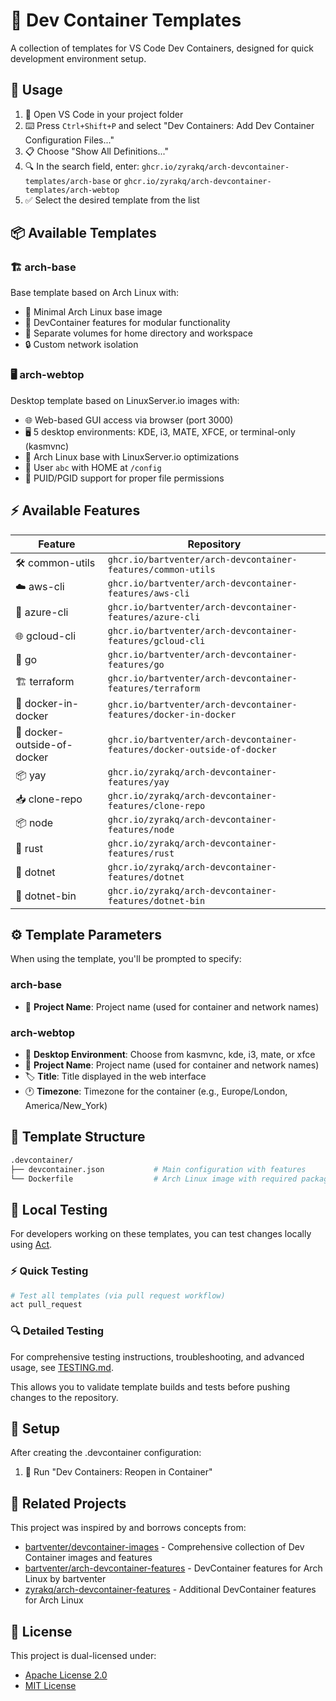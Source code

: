 # 🐳 Dev Container Templates

A collection of templates for VS Code Dev Containers, designed for quick development environment setup.

## 🚀 Usage

1. 📂 Open VS Code in your project folder
2. ⌨️ Press `Ctrl+Shift+P` and select "Dev Containers: Add Dev Container Configuration Files..."
3. 📋 Choose "Show All Definitions..."
4. 🔍 In the search field, enter: `ghcr.io/zyrakq/arch-devcontainer-templates/arch-base` or `ghcr.io/zyrakq/arch-devcontainer-templates/arch-webtop`
5. ✅ Select the desired template from the list

## 📦 Available Templates

### 🏗️ arch-base

Base template based on Arch Linux with:

- 🐧 Minimal Arch Linux base image
- 🔧 DevContainer features for modular functionality
- 💾 Separate volumes for home directory and workspace
- 🔒 Custom network isolation

### 🖥️ arch-webtop

Desktop template based on LinuxServer.io images with:

- 🌐 Web-based GUI access via browser (port 3000)
- 🖥️ 5 desktop environments: KDE, i3, MATE, XFCE, or terminal-only (kasmvnc)
- 🐧 Arch Linux base with LinuxServer.io optimizations
- 👤 User `abc` with HOME at `/config`
- 🔧 PUID/PGID support for proper file permissions

## ⚡ Available Features

| Feature | Repository |
|---------|------------|
| 🛠️ common-utils | `ghcr.io/bartventer/arch-devcontainer-features/common-utils` |
| ☁️ aws-cli | `ghcr.io/bartventer/arch-devcontainer-features/aws-cli` |
| 🔵 azure-cli | `ghcr.io/bartventer/arch-devcontainer-features/azure-cli` |
| 🌐 gcloud-cli | `ghcr.io/bartventer/arch-devcontainer-features/gcloud-cli` |
| 🐹 go | `ghcr.io/bartventer/arch-devcontainer-features/go` |
| 🏗️ terraform | `ghcr.io/bartventer/arch-devcontainer-features/terraform` |
| 🐳 docker-in-docker | `ghcr.io/bartventer/arch-devcontainer-features/docker-in-docker` |
| 🔗 docker-outside-of-docker | `ghcr.io/bartventer/arch-devcontainer-features/docker-outside-of-docker` |
| 📦 yay | `ghcr.io/zyrakq/arch-devcontainer-features/yay` |
| 📥 clone-repo | `ghcr.io/zyrakq/arch-devcontainer-features/clone-repo` |
| 📦 node | `ghcr.io/zyrakq/arch-devcontainer-features/node` |
| 🦀 rust | `ghcr.io/zyrakq/arch-devcontainer-features/rust` |
| 🔷 dotnet | `ghcr.io/zyrakq/arch-devcontainer-features/dotnet` |
| 🔷 dotnet-bin | `ghcr.io/zyrakq/arch-devcontainer-features/dotnet-bin` |

## ⚙️ Template Parameters

When using the template, you'll be prompted to specify:

### arch-base

- 📝 **Project Name**: Project name (used for container and network names)

### arch-webtop

- 🎨 **Desktop Environment**: Choose from kasmvnc, kde, i3, mate, or xfce
- 📝 **Project Name**: Project name (used for container and network names)
- 🏷️ **Title**: Title displayed in the web interface
- 🕐 **Timezone**: Timezone for the container (e.g., Europe/London, America/New_York)

## 📁 Template Structure

```sh
.devcontainer/
├── devcontainer.json           # Main configuration with features
└── Dockerfile                  # Arch Linux image with required packages
```

## 🧪 Local Testing

For developers working on these templates, you can test changes locally using [Act](https://github.com/nektos/act).

### ⚡ Quick Testing

```bash
# Test all templates (via pull request workflow)
act pull_request
```

### 🔍 Detailed Testing

For comprehensive testing instructions, troubleshooting, and advanced usage, see [TESTING.md](TESTING.md).

This allows you to validate template builds and tests before pushing changes to the repository.

## 🔧 Setup

After creating the .devcontainer configuration:

1. 🔄 Run "Dev Containers: Reopen in Container"

## 🔗 Related Projects

This project was inspired by and borrows concepts from:

- [bartventer/devcontainer-images](https://github.com/bartventer/devcontainer-images/) - Comprehensive collection of Dev Container images and features
- [bartventer/arch-devcontainer-features](https://github.com/bartventer/arch-devcontainer-features/) - DevContainer features for Arch Linux by bartventer
- [zyrakq/arch-devcontainer-features](https://github.com/zyrakq/arch-devcontainer-features/) - Additional DevContainer features for Arch Linux

## 📄 License

This project is dual-licensed under:

- [Apache License 2.0](LICENSE-APACHE)
- [MIT License](LICENSE-MIT)
